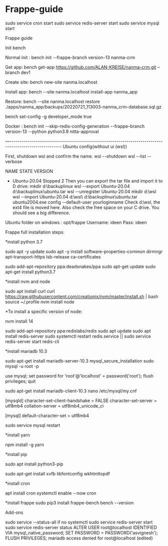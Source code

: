 # Frappe-guide
sudo service cron start
sudo service redis-server start
sudo service mysql start




Frappe guide

Init bench

Normal init : bench init --frappe-branch version-13 nanma-crm

Get app: bench get-app https://github.com/ALAN-KREISE/nanma-crm.git –branch dev1

Create site: bench new-site nanma.localhost

Install app: bench --site nanma.localhost install-app nanma_app

Restore: bench --site nanma.localhost restore ./apps/nanma_app/backups/20220721_113003-nanma_crm-database.sql.gz

bench set-config -g developer_mode true

Docker :  bench init --skip-redis-config-generation --frappe-branch version-13 --python python3.9 nitta-approval

—--------------------------------------------------------------------------------------------------------
Ubuntu config(without ui (wsl))

First, shutdown wsl and confirm the name.
wsl --shutdown
wsl --list --verbose

  NAME            STATE           VERSION
* Ubuntu-20.04    Stopped         2
Then you can export the tar file and import it to D drive:
mkdir d:\backuplinux
wsl --export Ubuntu-20.04 d:\backuplinux\ubuntu.tar
wsl --unregister Ubuntu-20.04
mkdir d:\wsl
wsl --import Ubuntu-20.04 d:\wsl\ d:\backuplinux\ubuntu.tar
ubuntu2004.exe config --default-user yourloginname
Check d:\wsl, the ext4 file is moved here. Also check the free space on your C drive. You should see a big difference.

Ubuntu folder on windows : opt/frappe
Username: ideen
Pass: ideen



Frappe full installation steps:

*install python 3.7

sudo apt -y update
sudo apt -y install software-properties-common dirmngr apt-transport-https lsb-release ca-certificates

sudo add-apt-repository ppa:deadsnakes/ppa
sudo apt-get update
sudo apt-get install python3.7

*install nvm and node

sudo apt install curl 
curl https://raw.githubusercontent.com/creationix/nvm/master/install.sh | bash 
source ~/.profile 
nvm install node 

*To install a specific version of node:

nvm install 14

 

sudo add-apt-repository ppa:redislabs/redis
sudo apt update
sudo apt install redis-server
sudo systemctl restart redis.service || sudo service redis-server start
redis-cli

*install mariadb 10.3

sudo apt-get install mariadb-server-10.3
mysql_secure_installation
sudo mysql -u root -p

use mysql;
set password for 'root'@'localhost' = password('root');
flush privileges;
quit

sudo apt-get install mariadb-client-10.3
nano /etc/mysql/my.cnf

[mysqld]
character-set-client-handshake = FALSE
character-set-server = utf8mb4
collation-server = utf8mb4_unicode_ci

[mysql]
default-character-set = utf8mb4

sudo service mysql restart

*install yarn

npm install -g yarn

*install pip

sudo apt install python3-pip

sudo apt-get install xvfb libfontconfig wkhtmltopdf

*install cron

apt install cron
systemctl enable --now cron

*install frappe
sudo pip3 install frappe-bench
bench --version






Add-ons

sudo service --status-all
if no systemctl
sudo service redis-server start
sudo service redis-server status
ALTER USER root@localhost IDENTIFIED VIA mysql_native_password;
SET PASSWORD = PASSWORD('asvignesh');
FLUSH PRIVILEGES;  mariadb access denied for root@localhost (edited)
